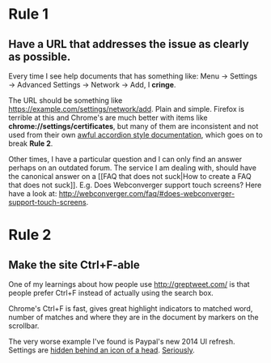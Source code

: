 # Rule 1

## Have a URL that addresses the issue as clearly as possible.

Every time I see help documents that has something like: Menu &rarr; Settings
&rarr; Advanced Settings &rarr; Network &rarr; Add, I **cringe**.

The URL should be something like https://example.com/settings/network/add.
Plain and simple. Firefox is terrible at this and Chrome's are much better with
items like __chrome://settings/certificates__, but many of them are inconsistent
and not used from their own [awful accordion style
documentation](https://support.google.com/chrome/), which goes on to break
**Rule 2**.

Other times, I have a particular question and I can only find an answer perhaps
on an outdated forum. The service I am dealing with, should have the canonical
answer on a [[FAQ that does not suck|How to create a FAQ that does not suck]].
E.g. Does Webconverger support touch screens? Here have a look at:
<http://webconverger.com/faq/#does-webconverger-support-touch-screens>.

# Rule 2

## Make the site Ctrl+F-able

One of my learnings about how people use <http://greptweet.com/> is that people
prefer Ctrl+F instead of actually using the search box.

Chrome's Ctrl+F is fast, gives great highlight indicators to matched word,
number of matches and where they are in the document by markers on the
scrollbar.

The very worse example I've found is Paypal's new 2014 UI refresh. Settings are
[hidden behind an icon of a
head](http://s.natalian.org/2015-03-04/topright.png).
[Seriously](https://twitter.com/kaihendry/status/573121156493930497).
